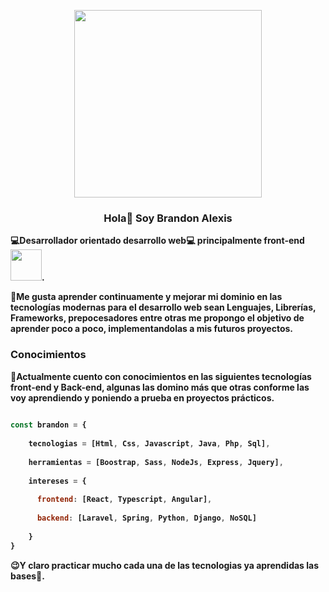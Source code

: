 <p align="center">
  <img src="https://tuscreaciones.com/wp-content/uploads/2020/07/DisenoWebGif2.gif" width="300">
  <h3 align="center">Hola👋 Soy <strong>Brandon Alexis<strong></h3>
</p>

💻Desarrollador orientado desarrollo web💻 principalmente **front-end** <img src="https://raw.githubusercontent.com/gist/ManulMax/2d20af60d709805c55fd784ca7cba4b9/raw/bcfeac7604f674ace63623106eb8bb8471d844a6/github.gif" width="50">.

    



💪Me gusta aprender continuamente y mejorar mi dominio en las tecnologías modernas para el desarrollo web sean Lenguajes, Librerías, Frameworks, prepocesadores entre otras me propongo el objetivo de aprender poco a poco, implementandolas a mis futuros proyectos.

### Conocimientos ###



🧠Actualmente cuento con conocimientos en las siguientes tecnologías front-end y Back-end, algunas las domino más que otras conforme las voy aprendiendo y poniendo a prueba en proyectos prácticos.

```javascript
   
const brandon = {
    
    tecnologias = [Html, Css, Javascript, Java, Php, Sql],
    
    herramientas = [Boostrap, Sass, NodeJs, Express, Jquery],
    
    intereses = {
    
      frontend: [React, Typescript, Angular],
    
      backend: [Laravel, Spring, Python, Django, NoSQL]
    
    }
}
```
    
😉Y claro practicar mucho cada una de las tecnologias ya aprendidas las bases🙂.
